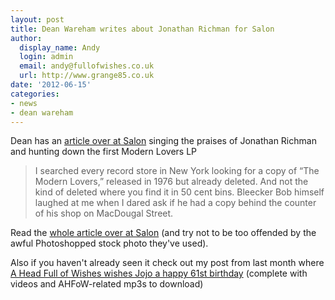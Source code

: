 ```yaml
---
layout: post
title: Dean Wareham writes about Jonathan Richman for Salon
author:
  display_name: Andy
  login: admin
  email: andy@fullofwishes.co.uk
  url: http://www.grange85.co.uk
date: '2012-06-15'
categories:
- news
- dean wareham
---
```

<p>Dean has an <a href="http://www.salon.com/2012/06/15/dean_wareham_my_jonathan_richman_romance/singleton/">article over at Salon</a> singing the praises of Jonathan Richman and hunting down the first Modern Lovers LP</p>
<blockquote><p>I searched every record store in New York looking for a copy of “The Modern Lovers,” released in 1976 but already deleted. And not the kind of deleted where you find it in 50 cent bins. Bleecker Bob himself laughed at me when I dared ask if he had a copy behind the counter of his shop on MacDougal Street. </p></blockquote>
<p>Read the <a href="http://www.salon.com/2012/06/15/dean_wareham_my_jonathan_richman_romance/singleton/">whole article over at Salon</a> (and try not to be too offended by the awful Photoshopped stock photo they've used).</p>
<p>Also if you haven't already seen it check out my post from last month where<a href="/2012/05/16/happy-61st-birthday-jonathan-richman/"> A Head Full of Wishes wishes Jojo a happy 61st birthday</a> (complete with videos and AHFoW-related mp3s to download)</p>
